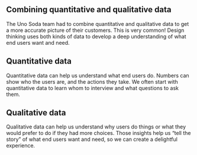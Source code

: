 ## Combining quantitative and qualitative data

The Uno Soda team had to combine quantitative and qualitative data to get a more accurate picture of their customers. This is very common! Design thinking uses both kinds of data to develop a deep understanding of what end users want and need.

## Quantitative data

Quantitative data can help us understand what end users do. Numbers can show who the users are, and the actions they take. We often start with quantitative data to learn whom to interview and what questions to ask them.

## Qualitative data

Qualitative data can help us understand why users do things or what they would prefer to do if they had more choices. Those insights help us “tell the story” of what end users want and need, so we can create a delightful experience.
